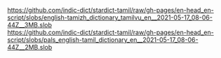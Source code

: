https://github.com/indic-dict/stardict-tamil/raw/gh-pages/en-head_en-script/slobs/english-tamizh_dictionary_tamilvu_en__2021-05-17_08-06-44Z__3MB.slob  
https://github.com/indic-dict/stardict-tamil/raw/gh-pages/en-head_en-script/slobs/pals_english-tamil_dictionary_en__2021-05-17_08-06-44Z__2MB.slob  
